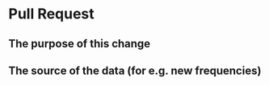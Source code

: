 <!--
Thank you very much for contributing! Please fill out the following
questions to make it easier for us to review your changes.
-->

# Pull Request

## The purpose of this change

<!--
Please enter a summary of the changes.
-->

## The source of the data (for e.g. new frequencies)

<!--
Please provide direct URLs if possible.
-->
